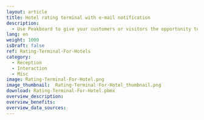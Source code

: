 ```yaml
---
layout: article
title: Hotel rating terminal with e-mail notification
description: 
  - Use Peakboard to give your customers or visitors the opportunity to rate you. Get your reviews directly by e-mail.
lang: en
weight: 1000
isDraft: false
ref: Rating-Terminal-For-Hotels
category:
  - Reception
  - Interaction
  - Misc
image: Rating-Terminal-For-Hotel.png
image_thumbnail:  Rating-Terminal-For-Hotel_thumbnail.png
download: Rating-Terminal-For-Hotel.pbmx
overview_description:
overview_benefits:
overview_data_sources:
---
```

